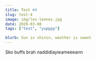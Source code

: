 ```yaml
---
title: Test #4
slug: test-4
image: img/los-leones.jpg
date: 2020-03-08
tags: ["test", "yupppp"]

blurb: Sun is shinin, weather is sweet
---
```


Sko buffs brah naddidiayieameeeann
